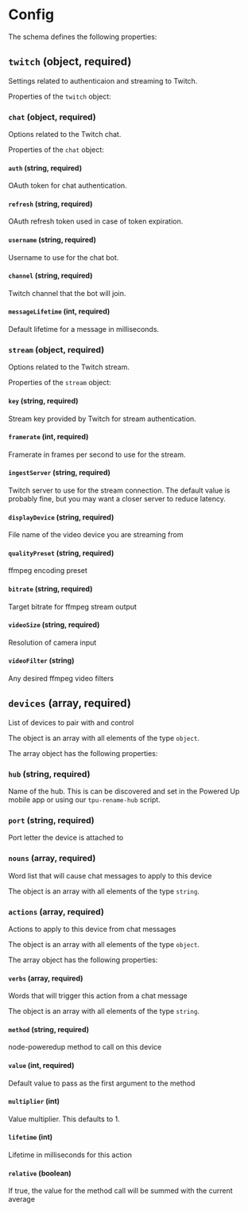 # Config

The schema defines the following properties:

## `twitch` (object, required)

Settings related to authenticaion and streaming to Twitch.

Properties of the `twitch` object:

### `chat` (object, required)

Options related to the Twitch chat.

Properties of the `chat` object:

#### `auth` (string, required)

OAuth token for chat authentication.

#### `refresh` (string, required)

OAuth refresh token used in case of token expiration.

#### `username` (string, required)

Username to use for the chat bot.

#### `channel` (string, required)

Twitch channel that the bot will join.

#### `messageLifetime` (int, required)

Default lifetime for a message in milliseconds.

### `stream` (object, required)

Options related to the Twitch stream.

Properties of the `stream` object:

#### `key` (string, required)

Stream key provided by Twitch for stream authentication.

#### `framerate` (int, required)

Framerate in frames per second to use for the stream.

#### `ingestServer` (string, required)

Twitch server to use for the stream connection. The default value is probably fine, but you may want a closer server to reduce latency.

#### `displayDevice` (string, required)

File name of the video device you are streaming from

#### `qualityPreset` (string, required)

ffmpeg encoding preset

#### `bitrate` (string, required)

Target bitrate for ffmpeg stream output

#### `videoSize` (string, required)

Resolution of camera input

#### `videoFilter` (string)

Any desired ffmpeg video filters

## `devices` (array, required)

List of devices to pair with and control

The object is an array with all elements of the type `object`.

The array object has the following properties:

### `hub` (string, required)

Name of the hub. This is can be discovered and set in the Powered Up mobile app or using our `tpu-rename-hub` script.

### `port` (string, required)

Port letter the device is attached to

### `nouns` (array, required)

Word list that will cause chat messages to apply to this device

The object is an array with all elements of the type `string`.

### `actions` (array, required)

Actions to apply to this device from chat messages

The object is an array with all elements of the type `object`.

The array object has the following properties:

#### `verbs` (array, required)

Words that will trigger this action from a chat message

The object is an array with all elements of the type `string`.

#### `method` (string, required)

node-poweredup method to call on this device

#### `value` (int, required)

Default value to pass as the first argument to the method

#### `multiplier` (int)

Value multiplier. This defaults to 1.

#### `lifetime` (int)

Lifetime in milliseconds for this action

#### `relative` (boolean)

If true, the value for the method call will be summed with the current average
